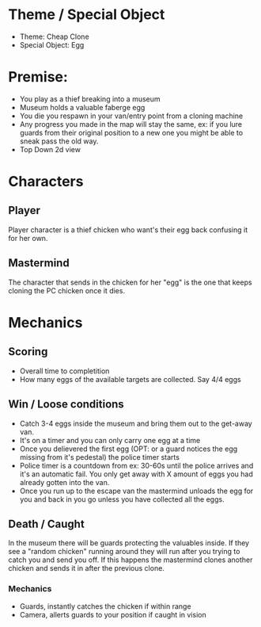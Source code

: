 # Theme / Special Object
* Theme: Cheap Clone
* Special Object: Egg

# Premise:
* You play as a thief breaking into a museum
* Museum holds a valuable faberge egg
* You die you respawn in your van/entry point from a cloning machine
* Any progress you made in the map will stay the same, ex: if you lure guards from their original position to a new one you might be able to sneak pass the old way.
* Top Down 2d view

# Characters
## Player
Player character is a thief chicken who want's their egg back confusing it for her own.

## Mastermind
The character that sends in the chicken for her "egg" is the one that keeps cloning the PC chicken once it dies.

# Mechanics
## Scoring
* Overall time to completition
* How many eggs of the available targets are collected. Say 4/4 eggs

## Win / Loose conditions
* Catch 3-4 eggs inside the museum and bring them out to the get-away van.
* It's on a timer and you can only carry one egg at a time
* Once you delievered the first egg (OPT: or a guard notices the egg missing from it's pedestal) the police timer starts
* Police timer is a countdown from ex: 30-60s until the police arrives and it's an automatic fail. You only get away with X amount of eggs you had already gotten into the van.
* Once you run up to the escape van the mastermind unloads the egg for you and back in you go unless you have collected all the eggs.

## Death / Caught
In the museum there will be guards protecting the valuables inside.
If they see a "random chicken" running around they will run after you trying to catch you and send you off.
If this happens the mastermind clones another chicken and sends it in after the previous clone.

### Mechanics
* Guards, instantly catches the chicken if within range
* Camera, allerts guards to your position if caught in vision